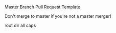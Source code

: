 Master Branch Pull Request Template

Don't merge to master if you're not a master merger!

root dir all caps
